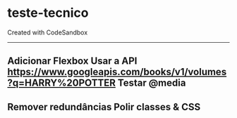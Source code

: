 # teste-tecnico
Created with CodeSandbox

-------
Adicionar Flexbox
Usar a API https://www.googleapis.com/books/v1/volumes?q=HARRY%20POTTER
Testar @media
-------
Remover redundâncias
Polir classes & CSS
-------

